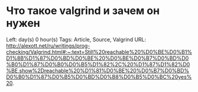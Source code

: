 # Что такое valgrind и зачем он нужен

Left:  day(s) 0 hour(s) 
Tags: Article, Source, Valgrind
URL: http://alexott.net/ru/writings/prog-checking/Valgrind.html#:~:text=Still%20reachable%20%D0%BE%D0%B1%D1%8B%D1%87%D0%BD%D0%BE%20%D0%BE%D0%B7%D0%BD%D0%B0%D1%87%D0%B0%D0%B5%D1%82%2C%20%D1%87%D1%82%D0%BE,show%2Dreachable%20%D1%81%D0%BE%20%D0%B7%D0%BD%D0%B0%D1%87%D0%B5%D0%BD%D0%B8%D0%B5%D0%BC%20yes%20.